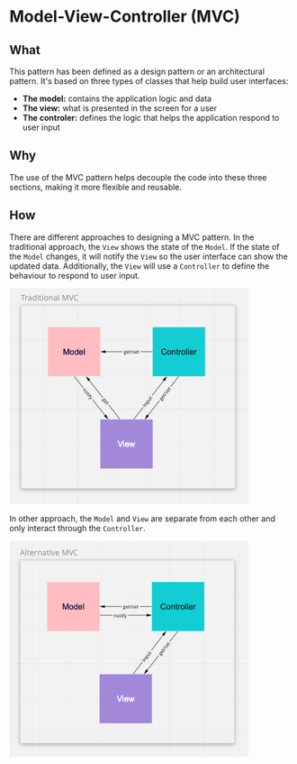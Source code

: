 # Model-View-Controller (MVC)

## What

This pattern has been defined as a design pattern or an architectural pattern. It's based on three types of classes that help build user interfaces:

- **The model:** contains the application logic and data
- **The view:** what is presented in the screen for a user
- **The controler:** defines the logic that helps the application respond to user input


## Why

The use of the MVC pattern helps decouple the code into these three sections, making it more flexible and reusable.


## How

There are different approaches to designing a MVC pattern. In the traditional approach, the `View` shows the state of the `Model`. If the state of the `Model` changes, it will notify the `View` so the user interface can show the updated data. Additionally, the `View` will use a `Controller` to define the behaviour to respond to user input.

![traditional-mvc-diagram](../images/traditional-mvc.png)

In other approach, the `Model` and `View` are separate from each other and only interact through the `Controller`.

![alternative-mvc-diagram](../images/alternative-mvc.png)